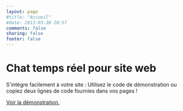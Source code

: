 ```yaml
---
layout: page
#title: "Accueil"
#date: 2013-03-30 20:57
comments: false
sharing: false
footer: false
---
```


Chat temps réel pour site web
===

S'intègre facilement à votre site : Utilisez le code de démonstration ou copiez deux lignes de code fournies dans vos pages !

[Voir la démonstration.](/demo)

